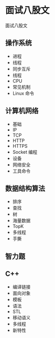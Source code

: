 # 面试八股文

面试八股文

## 操作系统

* 进程
* 线程
* 同步互斥
* 线程
* CPU
* 常见机制
* Linux 命令

## 计算机网络

* 基础
* IP
* TCP
* HTTP
* HTTPS
* Socket 编程
* 设备
* 网络安全
* 工具命令

## 数据结构算法

* 排序
* 查找
* 树
* 海量数据
* TopK
* 多线程
* 手撕

## 智力题

## C++

* 编译链接
* 面向对象
* 模板
* 语法
* STL
* 移动语义
* 多线程
* 新特性
